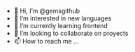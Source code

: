 - 👋 Hi, I’m @gemsgithub
- 👀 I’m interested in new languages
- 🌱 I’m currently learning frontend
- 💞️ I’m looking to collaborate on proyects
- 📫 How to reach me ...

<!---
gemsgithub/gemsgithub is a ✨ special ✨ repository because its `README.md` (this file) appears on your GitHub profile.
You can click the Preview link to take a look at your changes.
--->
